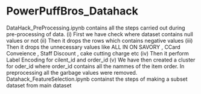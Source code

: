 # PowerPuffBros_Datahack
DataHack_PreProcessing.ipynb contains all the steps carried out during pre-processing of data.
  (i) First we have check where dataset contains null values or not 
  (ii) Then it drops the rows which contains negative values 
  (iii) Then it drops the unnecessary values like ALL IN ON SAVORY , CCard Conveience , Staff Discount , cake cutting charge etc 
  (iv) Then it perform Label Encoding for cilent_id and order_id 
  (v) We have then created a cluster for oder_id where order_id contains all the nammes of the item order.
  In preprocessing all the garbage values were removed. 
Datahack_FeatureSelection.ipynb containst the steps of making a subset dataset from main dataset
